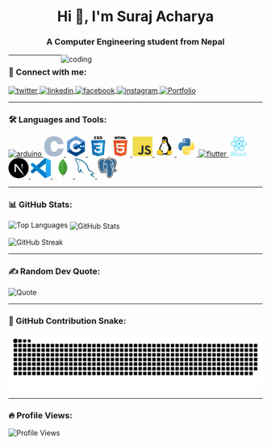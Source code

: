 <h1 align="center">Hi 👋, I'm Suraj Acharya</h1>  
<h3 align="center">A Computer Engineering student from Nepal</h3>  

<p align="left">   
  <img align="right" alt="coding" width="400" src="https://user-images.githubusercontent.com/55389276/140866485-8fb1c876-9a8f-4d6a-98dc-08c4981eaf70.gif" />   
</p>  

---

<h3 align="left">🔗 Connect with me:</h3>  
<p align="left">  
  <a href="https://x.com/SURAJAC22891334" target="blank">
    <img align="center" src="https://raw.githubusercontent.com/rahuldkjain/github-profile-readme-generator/master/src/images/icons/Social/twitter.svg" alt="twitter" height="30" width="40" />
  </a>  
  <a href="https://www.linkedin.com/in/suraj-acharya-581696296/" target="blank">
    <img align="center" src="https://raw.githubusercontent.com/rahuldkjain/github-profile-readme-generator/master/src/images/icons/Social/linked-in-alt.svg" alt="linkedin" height="30" width="40" />
  </a>  
  <a href="https://www.facebook.com/auraj.acharya" target="blank">
    <img align="center" src="https://raw.githubusercontent.com/rahuldkjain/github-profile-readme-generator/master/src/images/icons/Social/facebook.svg" alt="facebook" height="30" width="40" />
  </a>  
  <a href="https://www.instagram.com/suraj_acharyaa10/" target="blank">
    <img align="center" src="https://raw.githubusercontent.com/rahuldkjain/github-profile-readme-generator/master/src/images/icons/Social/instagram.svg" alt="instagram" height="30" width="40" />
  </a>  
  <a href="https://surajacharya10.com.np" target="blank">
    <img align="center" src="https://img.shields.io/badge/Portfolio-Visit-blue?style=for-the-badge&logo=google-chrome" alt="Portfolio" />
  </a>  
</p>  

---

<h3 align="left">🛠️ Languages and Tools:</h3>  
<p align="left">  
  <a href="https://www.arduino.cc/" target="_blank" rel="noreferrer">   
    <img src="https://cdn.worldvectorlogo.com/logos/arduino-1.svg" alt="arduino" width="40" height="40"/>   
  </a>   
  <a href="https://www.cprogramming.com/" target="_blank" rel="noreferrer">   
    <img src="https://raw.githubusercontent.com/devicons/devicon/master/icons/c/c-original.svg" alt="c" width="40" height="40"/>   
  </a>   
  <a href="https://www.w3schools.com/cpp/" target="_blank" rel="noreferrer">   
    <img src="https://raw.githubusercontent.com/devicons/devicon/master/icons/cplusplus/cplusplus-original.svg" alt="cplusplus" width="40" height="40"/>   
  </a>   
  <a href="https://www.w3schools.com/css/" target="_blank" rel="noreferrer">   
    <img src="https://raw.githubusercontent.com/devicons/devicon/master/icons/css3/css3-original-wordmark.svg" alt="css3" width="40" height="40"/>   
  </a>   
  <a href="https://www.w3.org/html/" target="_blank" rel="noreferrer">   
    <img src="https://raw.githubusercontent.com/devicons/devicon/master/icons/html5/html5-original-wordmark.svg" alt="html5" width="40" height="40"/>   
  </a>   
  <a href="https://developer.mozilla.org/en-US/docs/Web/JavaScript" target="_blank" rel="noreferrer">
    <img src="https://raw.githubusercontent.com/devicons/devicon/master/icons/javascript/javascript-original.svg" alt="javascript" width="40" height="40"/>
  </a>
  <a href="https://www.linux.org/" target="_blank" rel="noreferrer">   
    <img src="https://raw.githubusercontent.com/devicons/devicon/master/icons/linux/linux-original.svg" alt="linux" width="40" height="40"/>   
  </a>   
  <a href="https://www.python.org" target="_blank" rel="noreferrer">   
    <img src="https://raw.githubusercontent.com/devicons/devicon/master/icons/python/python-original.svg" alt="python" width="40" height="40"/>   
  </a>  
  <a href="https://flutter.dev" target="_blank" rel="noreferrer">   
    <img src="https://www.vectorlogo.zone/logos/flutterio/flutterio-icon.svg" alt="flutter" width="40" height="40"/>   
  </a>  
  <a href="https://react.dev/" target="_blank" rel="noreferrer">   
    <img src="https://raw.githubusercontent.com/devicons/devicon/master/icons/react/react-original-wordmark.svg" alt="react" width="40" height="40"/>   
  </a>  
  <a href="https://nextjs.org/" target="_blank" rel="noreferrer">   
    <img src="https://raw.githubusercontent.com/devicons/devicon/master/icons/nextjs/nextjs-original.svg" alt="nextjs" width="40" height="40"/>   
  </a>  
  <a href="https://code.visualstudio.com/" target="_blank" rel="noreferrer">   
    <img src="https://raw.githubusercontent.com/devicons/devicon/master/icons/vscode/vscode-original.svg" alt="vscode" width="40" height="40"/>   
  </a>  
  <a href="https://www.mongodb.com/" target="_blank" rel="noreferrer">
    <img src="https://raw.githubusercontent.com/devicons/devicon/master/icons/mongodb/mongodb-original.svg" alt="mongodb" width="40" height="40"/>
  </a>
  <a href="https://www.mysql.com/" target="_blank" rel="noreferrer">
    <img src="https://raw.githubusercontent.com/devicons/devicon/master/icons/mysql/mysql-original.svg" alt="mysql" width="40" height="40"/>
  </a>
  <a href="https://www.postgresql.org/" target="_blank" rel="noreferrer">
    <img src="https://raw.githubusercontent.com/devicons/devicon/master/icons/postgresql/postgresql-original.svg" alt="postgresql" width="40" height="40"/>
  </a>
</p>  

---

<h3 align="left">📊 GitHub Stats:</h3>  
<p>
  <img align="left" src="https://github-readme-stats.vercel.app/api/top-langs?username=surajacharya12&show_icons=true&locale=en&layout=compact" alt="Top Languages" />
</p>  
<p>&nbsp;<img align="center" src="https://github-readme-stats.vercel.app/api?username=surajacharya12&show_icons=true&locale=en" alt="GitHub Stats" /></p>  
<p><img align="center" src="https://github-readme-streak-stats.herokuapp.com/?user=surajacharya12&" alt="GitHub Streak" /></p>  

---

<h3 align="left">✍️ Random Dev Quote:</h3>

![Quote](https://quotes-github-readme.vercel.app/api?type=horizontal&theme=tokyonight)

---

<h3 align="left">🐍 GitHub Contribution Snake:</h3>

<p align="center">  
  <img src="https://raw.githubusercontent.com/Platane/snk/output/github-contribution-grid-snake.svg" alt="Snake Game" width="700"/>  
</p>  

---

<h3 align="left">🔥 Profile Views:</h3>

<p align="left">
  <img src="https://komarev.com/ghpvc/?username=surajacharya12&label=Profile%20views&color=0e75b6&style=flat" alt="Profile Views" />
</p>